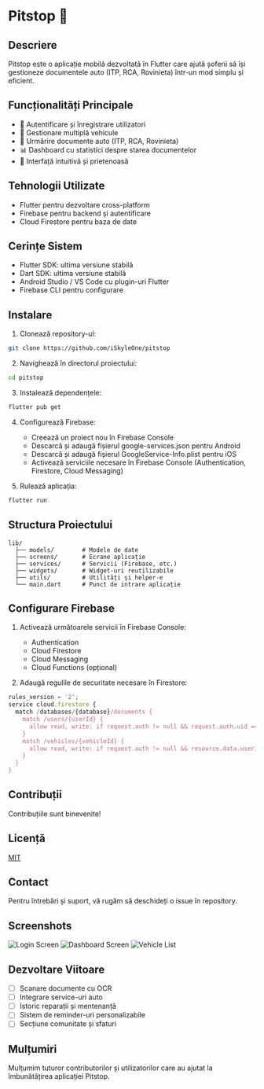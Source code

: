 # Pitstop 🚗

## Descriere
Pitstop este o aplicație mobilă dezvoltată în Flutter care ajută șoferii să își gestioneze documentele auto (ITP, RCA, Rovinieta) într-un mod simplu și eficient.

## Funcționalități Principale
- 👤 Autentificare și înregistrare utilizatori
- 🚙 Gestionare multiplă vehicule
- 📄 Urmărire documente auto (ITP, RCA, Rovinieta)
- 📊 Dashboard cu statistici despre starea documentelor
- 📱 Interfață intuitivă și prietenoasă

## Tehnologii Utilizate
- Flutter pentru dezvoltare cross-platform
- Firebase pentru backend și autentificare
- Cloud Firestore pentru baza de date

## Cerințe Sistem
- Flutter SDK: ultima versiune stabilă
- Dart SDK: ultima versiune stabilă
- Android Studio / VS Code cu plugin-uri Flutter
- Firebase CLI pentru configurare

## Instalare
1. Clonează repository-ul:
```bash
git clone https://github.com/iSkyleOne/pitstop
```

2. Navighează în directorul proiectului:
```bash
cd pitstop
```

3. Instalează dependențele:
```bash
flutter pub get
```

4. Configurează Firebase:
   - Creează un proiect nou în Firebase Console
   - Descarcă și adaugă fișierul google-services.json pentru Android
   - Descarcă și adaugă fișierul GoogleService-Info.plist pentru iOS
   - Activează serviciile necesare în Firebase Console (Authentication, Firestore, Cloud Messaging)

5. Rulează aplicația:
```bash
flutter run
```

## Structura Proiectului
```
lib/
  ├── models/        # Modele de date
  ├── screens/       # Ecrane aplicație
  ├── services/      # Servicii (Firebase, etc.)
  ├── widgets/       # Widget-uri reutilizabile
  ├── utils/         # Utilități și helper-e
  └── main.dart      # Punct de intrare aplicație
```

## Configurare Firebase
1. Activează următoarele servicii în Firebase Console:
   - Authentication
   - Cloud Firestore
   - Cloud Messaging
   - Cloud Functions (opțional)

2. Adaugă regulile de securitate necesare în Firestore:
```javascript
rules_version = '2';
service cloud.firestore {
  match /databases/{database}/documents {
    match /users/{userId} {
      allow read, write: if request.auth != null && request.auth.uid == userId;
    }
    match /vehicles/{vehicleId} {
      allow read, write: if request.auth != null && resource.data.userId == request.auth.uid;
    }
  }
}
```

## Contribuții
Contribuțiile sunt binevenite!

## Licență
[MIT](LICENSE)

## Contact
Pentru întrebări și suport, vă rugăm să deschideți o issue în repository.

## Screenshots
![Login Screen](screenshots/login.jpg)
![Dashboard Screen](screenshots/dashboard.jpg)
![Vehicle List](screenshots/cars.jpg)

## Dezvoltare Viitoare
- [ ] Scanare documente cu OCR
- [ ] Integrare service-uri auto
- [ ] Istoric reparații și mentenanță
- [ ] Sistem de reminder-uri personalizabile
- [ ] Secțiune comunitate și sfaturi

## Mulțumiri
Mulțumim tuturor contributorilor și utilizatorilor care au ajutat la îmbunătățirea aplicației Pitstop.